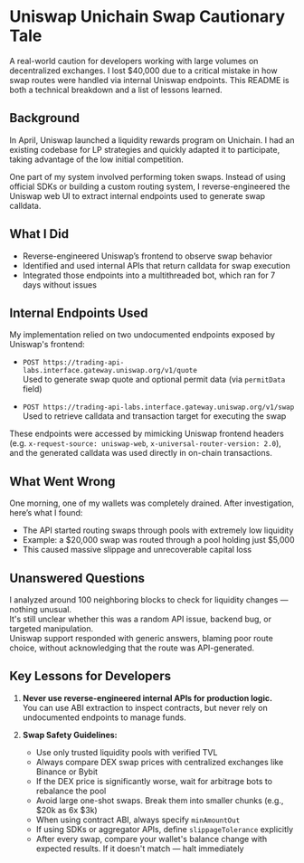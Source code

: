 # Uniswap Unichain Swap Cautionary Tale

A real-world caution for developers working with large volumes on decentralized exchanges. I lost $40,000 due to a critical mistake in how swap routes were handled via internal Uniswap endpoints. This README is both a technical breakdown and a list of lessons learned.

## Background

In April, Uniswap launched a liquidity rewards program on Unichain. I had an existing codebase for LP strategies and quickly adapted it to participate, taking advantage of the low initial competition.

One part of my system involved performing token swaps. Instead of using official SDKs or building a custom routing system, I reverse-engineered the Uniswap web UI to extract internal endpoints used to generate swap calldata.

## What I Did

- Reverse-engineered Uniswap’s frontend to observe swap behavior  
- Identified and used internal APIs that return calldata for swap execution  
- Integrated those endpoints into a multithreaded bot, which ran for 7 days without issues

## Internal Endpoints Used

My implementation relied on two undocumented endpoints exposed by Uniswap's frontend:

- `POST https://trading-api-labs.interface.gateway.uniswap.org/v1/quote`  
  Used to generate swap quote and optional permit data (via `permitData` field)

- `POST https://trading-api-labs.interface.gateway.uniswap.org/v1/swap`  
  Used to retrieve calldata and transaction target for executing the swap

These endpoints were accessed by mimicking Uniswap frontend headers (e.g. `x-request-source: uniswap-web`, `x-universal-router-version: 2.0`), and the generated calldata was used directly in on-chain transactions.

## What Went Wrong

One morning, one of my wallets was completely drained. After investigation, here’s what I found:

- The API started routing swaps through pools with extremely low liquidity  
- Example: a $20,000 swap was routed through a pool holding just $5,000  
- This caused massive slippage and unrecoverable capital loss

## Unanswered Questions

I analyzed around 100 neighboring blocks to check for liquidity changes — nothing unusual.  
It's still unclear whether this was a random API issue, backend bug, or targeted manipulation.  
Uniswap support responded with generic answers, blaming poor route choice, without acknowledging that the route was API-generated.

## Key Lessons for Developers

1. **Never use reverse-engineered internal APIs for production logic.**  
   You can use ABI extraction to inspect contracts, but never rely on undocumented endpoints to manage funds.

2. **Swap Safety Guidelines:**

   - Use only trusted liquidity pools with verified TVL  
   - Always compare DEX swap prices with centralized exchanges like Binance or Bybit  
   - If the DEX price is significantly worse, wait for arbitrage bots to rebalance the pool  
   - Avoid large one-shot swaps. Break them into smaller chunks (e.g., $20k as 6x $3k)  
   - When using contract ABI, always specify `minAmountOut`  
   - If using SDKs or aggregator APIs, define `slippageTolerance` explicitly  
   - After every swap, compare your wallet's balance change with expected results. If it doesn't match — halt immediately
